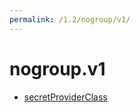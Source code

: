 ```yaml
---
permalink: /1.2/nogroup/v1/
---
```


# nogroup.v1



* [secretProviderClass](secretProviderClass.md)